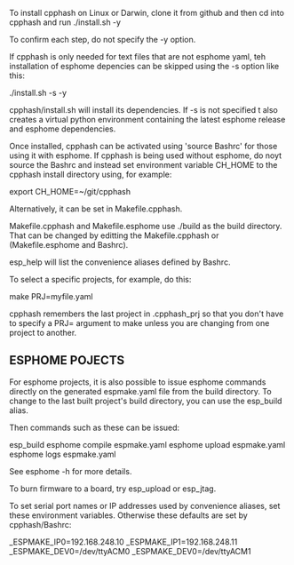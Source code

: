 To install cpphash on Linux or Darwin, clone it from github
and then cd into cpphash and run ./install.sh -y

To confirm each step, do not specify the -y option.

If cpphash is only needed for text files that are not esphome
yaml, teh installation of esphome depencies can be skipped using
the -s option like this:

  ./install.sh -s -y

cpphash/install.sh will install its dependencies.  If -s is not
specified t also creates a virtual python environment containing
the latest esphome release and esphome dependencies. 

Once installed, cpphash can be activated using 'source Bashrc' for
those using it with esphome. If cpphash is being used without
esphome, do noyt source the Bashrc and instead set environment
variable CH_HOME to the cpphash install directory using, for example:

  export CH_HOME=~/git/cpphash

Alternatively, it can be set in Makefile.cpphash.

Makefile.cpphash and Makefile.esphome use ./build as the build directory.
That can be changed by editting the Makefile.cpphash or (Makefile.esphome
and Bashrc).

esp_help will list the convenience aliases defined by Bashrc.

To select a specific projects, for example, do this:

  make PRJ=myfile.yaml

cpphash remembers the last project in .cpphash_prj so that you
don't have to specify a PRJ= argument to make unless you are changing
from one project to another.

ESPHOME POJECTS
---------------

For esphome projects, it is also possible to issue esphome commands
directly on the generated espmake.yaml file from the build directory.
To change to the last built project's build directory, you can use
the esp_build alias.

Then commands such as these can be issued:

  esp_build
  esphome compile espmake.yaml
  esphome upload espmake.yaml
  esphome logs espmake.yaml

See esphome -h for more details.

To burn firmware to a board, try esp_upload or esp_jtag.

To set serial port names or IP addresses used by convenience aliases,
set these environment variables.  Otherwise these defaults are
set by cpphash/Bashrc:

  _ESPMAKE_IP0=192.168.248.10
  _ESPMAKE_IP1=192.168.248.11
  _ESPMAKE_DEV0=/dev/ttyACM0
  _ESPMAKE_DEV0=/dev/ttyACM1

